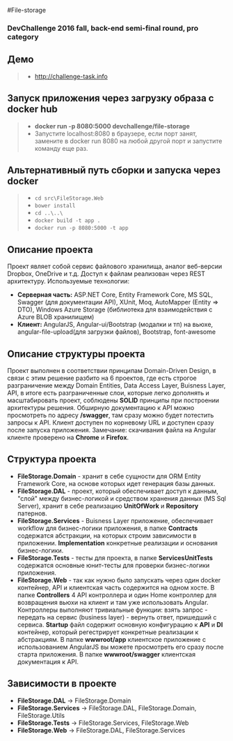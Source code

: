 #File-storage
### DevChallenge 2016 fall, back-end semi-final round, pro category

## Демо
> - http://challenge-task.info

## Запуск приложения через загрузку образа с docker hub
> - **docker run -p 8080:5000 devchallenge/file-storage**
> - Запустите localhost:8080 в браузере, если порт занят, замените в docker run 8080 на любой другой порт и запустите команду еще раз.

## Альтернативный путь сборки и запуска через docker
> - `cd src\FileStorage.Web`
> - `bower install`
> - `cd ..\..\`
> - `docker build -t app .`
> - `docker run -p 8080:5000 -t app`

## Описание проекта
Проект являет собой сервис файлового хранилища, аналог веб-версии Dropbox, OneDrive и т.д. Доступ к файлам реализован через REST архитектуру. 
Используемые технологии:
- **Серверная часть:** ASP.NET Core, Entity Framework Core, MS SQL, Swagger (для документации API), XUnit, Moq, AutoMapper (Entity => DTO), Windows Azure Storage (библиотека для взаимодействия с Azure BLOB хранилищем)
- **Клиент:** AngularJS, Angular-ui/Bootstrap (модалки и тп) на вьюхе, angular-file-upload(для загрузки файлов), Bootstrap, font-awesome

## Описание структуры проекта
Проект выполнен в соответствии принципам Domain-Driven Design, в связи с этим решение разбито на 6 проектов, где есть строгое разграничение между Domain Entities, Data Access Layer, Buisness Layer, API, в итоге есть разграниченные слои, которые легко дополнять и масштабировать проект, соблюдены **SOLID** принципы при построении архитектуры решения. Обширную документацию к API можно просмотреть по адресу **/swagger**, там сразу можно будет потестить запросы к API. Клиент доступен по корневому URL и доступен сразу после запуска приложения. 
Замечание: скачивания файла на Angular клиенте проверено на **Chrome** и **Firefox**. 

## Структура проекта
- **FileStorage.Domain** - хранит в себе сущности для ORM Entity Framework Core, на основе которых идет генерация базы данных. 
- **FileStorage.DAL** - проект, который обеспечивает доступ к данным, "слой" между бизнес-логикой и средством хранения данных (MS Sql Server), хранит в себе реализацию **UnitOfWork** и **Repository** патернов. 
- **FileStorage.Services** - Buisness Layer приложение, обеспечивает workflow для бизнес-логики приложения, в папке **Contracts** содержатся абстракции, на которых строим зависимости в приложении. **Implementation** конкретные реализации и основания бизнес-логики. 
- **FileStorage.Tests** - тесты для проекта, в папке **ServicesUnitTests** содержатся основные юнит-тесты для проверки бизнес-логики приложения.
- **FileStorage.Web** -  так как нужно было запускать через один docker контейнер, API и клиентская часть содержится на одном хосте. В папке **Controllers** 4 API контроллера и один Home контроллер для возвращения вьюхи на клиент и там уже использовать Angular. Контроллеры выполняют тривиальные функции: взять запрос - передать на сервис (business layer) - вернуть ответ, пришедший с сервиса. **Startup** файл содержит основную конфигурацию к **API** и **DI** контейнер, который регестрирует конкретные реализации к абстракциям. В папке **wwwroot/app** клиентское приложение с использованием AngularJS вы можете просмотреть его сразу после старта приложения. В папке **wwwroot/swagger** клиентская документация к API. 

## Зависимости в проекте
- **FileStorage.DAL** -> FileStorage.Domain
- **FileStorage.Services** ->  FileStorage.DAL, FileStorage.Domain, FileStorage.Utils
- **FileStorage.Tests** -> FileStorage.Services, FileStorage.Web
- **FileStorage.Web** -> FileStorage.DAL, FileStorage.Services